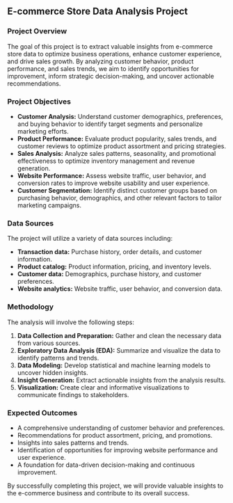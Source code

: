 ## E-commerce Store Data Analysis Project

### Project Overview

The goal of this project is to extract valuable insights from e-commerce store data to optimize business operations, enhance customer experience, and drive sales growth. By analyzing customer behavior, product performance, and sales trends, we aim to identify opportunities for improvement, inform strategic decision-making, and uncover actionable recommendations.

### Project Objectives

* **Customer Analysis:** Understand customer demographics, preferences, and buying behavior to identify target segments and personalize marketing efforts.
* **Product Performance:** Evaluate product popularity, sales trends, and customer reviews to optimize product assortment and pricing strategies.
* **Sales Analysis:** Analyze sales patterns, seasonality, and promotional effectiveness to optimize inventory management and revenue generation.
* **Website Performance:** Assess website traffic, user behavior, and conversion rates to improve website usability and user experience.
* **Customer Segmentation:** Identify distinct customer groups based on purchasing behavior, demographics, and other relevant factors to tailor marketing campaigns.

### Data Sources

The project will utilize a variety of data sources including:

* **Transaction data:** Purchase history, order details, and customer information.
* **Product catalog:** Product information, pricing, and inventory levels.
* **Customer data:** Demographics, purchase history, and customer preferences.
* **Website analytics:** Website traffic, user behavior, and conversion data.

### Methodology

The analysis will involve the following steps:

1. **Data Collection and Preparation:** Gather and clean the necessary data from various sources.
2. **Exploratory Data Analysis (EDA):** Summarize and visualize the data to identify patterns and trends.
3. **Data Modeling:** Develop statistical and machine learning models to uncover hidden insights.
4. **Insight Generation:** Extract actionable insights from the analysis results.
5. **Visualization:** Create clear and informative visualizations to communicate findings to stakeholders.

### Expected Outcomes

* A comprehensive understanding of customer behavior and preferences.
* Recommendations for product assortment, pricing, and promotions.
* Insights into sales patterns and trends.
* Identification of opportunities for improving website performance and user experience.
* A foundation for data-driven decision-making and continuous improvement.

By successfully completing this project, we will provide valuable insights to the e-commerce business and contribute to its overall success.

